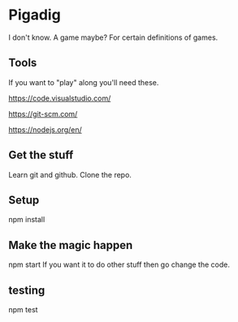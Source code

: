 # Pigadig
I don't know. A game maybe? For certain definitions of games.


## Tools
If you want to "play" along you'll need these.

https://code.visualstudio.com/

https://git-scm.com/

https://nodejs.org/en/


## Get the stuff
Learn git and github. Clone the repo.

## Setup
npm install

## Make the magic happen
npm start
If you want it to do other stuff then go change the code.

## testing
npm test
